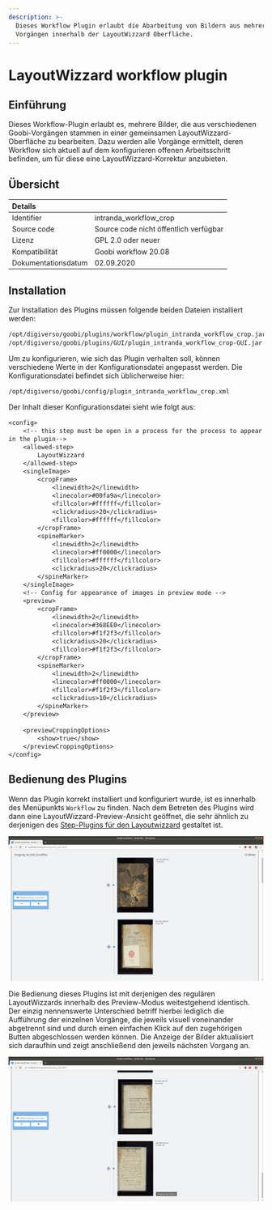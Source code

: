 ```yaml
---
description: >-
  Dieses Workflow Plugin erlaubt die Abarbeitung von Bildern aus mehreren Goobi
  Vorgängen innerhalb der LayoutWizzard Oberfläche.
---
```


# LayoutWizzard workflow plugin

## Einführung

Dieses Workflow-Plugin erlaubt es, mehrere Bilder, die aus verschiedenen Goobi-Vorgängen stammen in einer gemeinsamen LayoutWizzard-Oberfläche zu bearbeiten. Dazu werden alle Vorgänge ermittelt, deren Workflow sich aktuell auf dem konfigurieren offenen Arbeitsschritt befinden, um für diese eine LayoutWizzard-Korrektur anzubieten.

## Übersicht

| Details |  |
| :--- | :--- |
| Identifier | intranda\_workflow\_crop |
| Source code | Source code nicht öffentlich verfügbar |
| Lizenz | GPL 2.0 oder neuer |
| Kompatibilität | Goobi workflow 20.08 |
| Dokumentationsdatum | 02.09.2020 |

## Installation

Zur Installation des Plugins müssen folgende beiden Dateien installiert werden:

```bash
/opt/digiverso/goobi/plugins/workflow/plugin_intranda_workflow_crop.jar
/opt/digiverso/goobi/plugins/GUI/plugin_intranda_workflow_crop-GUI.jar
```

Um zu konfigurieren, wie sich das Plugin verhalten soll, können verschiedene Werte in der Konfigurationsdatei angepasst werden. Die Konfigurationsdatei befindet sich üblicherweise hier:

```bash
/opt/digiverso/goobi/config/plugin_intranda_workflow_crop.xml
```

Der Inhalt dieser Konfigurationsdatei sieht wie folgt aus:

```markup
<config>
    <!-- this step must be open in a process for the process to appear in the plugin-->
    <allowed-step>
        LayoutWizzard
    </allowed-step>
    <singleImage>
        <cropFrame>
            <linewidth>2</linewidth>
            <linecolor>#00fa9a</linecolor>
            <fillcolor>#ffffff</fillcolor>
            <clickradius>20</clickradius>
            <fillcolor>#ffffff</fillcolor>
        </cropFrame>
        <spineMarker>
            <linewidth>2</linewidth>
            <linecolor>#ff0000</linecolor>
            <fillcolor>#ffffff</fillcolor>
            <clickradius>20</clickradius>
        </spineMarker>
    </singleImage>
    <!-- Config for appearance of images in preview mode -->
    <preview>
        <cropFrame>
            <linewidth>2</linewidth>
            <linecolor>#368EE0</linecolor>
            <fillcolor>#f1f2f3</fillcolor>
            <clickradius>20</clickradius>
            <fillcolor>#f1f2f3</fillcolor>
        </cropFrame>
        <spineMarker>
            <linewidth>2</linewidth>
            <linecolor>#ff0000</linecolor>
            <fillcolor>#f1f2f3</fillcolor>
            <clickradius>10</clickradius>
        </spineMarker>
    </preview>

    <previewCroppingOptions>
        <show>true</show>
    </previewCroppingOptions>
</config>
```

## Bedienung des Plugins

Wenn das Plugin korrekt installiert und konfiguriert wurde, ist es innerhalb des Menüpunkts `Workflow` zu finden. Nach dem Betreten des Plugins wird dann eine LayoutWizzard-Preview-Ansicht geöffnet, die sehr ähnlich zu derjenigen des [Step-Plugins für den Layoutwizzard](https://docs.goobi.io/goobi-workflow-plugins-de/step/layoutwizzard/01_use/01_preview) gestaltet ist.

![Preview-Ansicht im LayoutWizzard-Workflow-Plugin](../.gitbook/assets/intranda_workflow_crop_01.png)

Die Bedienung dieses Plugins ist mit derjenigen des regulären LayoutWizzards innerhalb des Preview-Modus weitestgehend identisch. Der einzig nennenswerte Unterschied betriff hierbei lediglich die Aufführung der einzelnen Vorgänge, die jeweils visuell voneinander abgetrennt sind und durch einen einfachen Klick auf den zugehörigen Butten abgeschlossen werden können. Die Anzeige der Bilder aktualisiert sich daraufhin und zeigt anschließend den jeweils nächsten Vorgang an.

![Abschlie&#xDF;en aller Bilder eines Vorgangs](../.gitbook/assets/intranda_workflow_crop_02.png)

